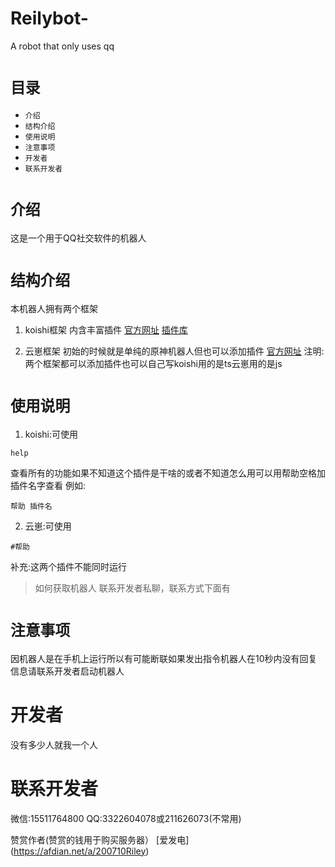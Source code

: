 # Reilybot-
A robot that only uses qq
#  `目录` 
*  `介绍` 
*  `结构介绍` 
*  `使用说明` 
*  `注意事项` 
*  `开发者` 
*  `联系开发者` 
 
#  `介绍` 
这是一个用于QQ社交软件的机器人

#  `结构介绍` 
本机器人拥有两个框架

1. koishi框架
内含丰富插件
[官方网址](https://console.koishi.io/)
[插件库](http://localhost:5140/plugins/)

2. 云崽框架
初始的时候就是单纯的原神机器人但也可以添加插件
[官方网址](https://console.bot.tmall.com/)
注明:两个框架都可以添加插件也可以自己写koishi用的是ts云崽用的是js

#  `使用说明` 

1. koishi:可使用
```text
help
```
查看所有的功能如果不知道这个插件是干啥的或者不知道怎么用可以用帮助空格加插件名字查看
例如:
```text
帮助 插件名
```
2. 云崽:可使用
```text
#帮助
```
补充:这两个插件不能同时运行
 
> 如何获取机器人
联系开发者私聊，联系方式下面有

#  `注意事项` 
因机器人是在手机上运行所以有可能断联如果发出指令机器人在10秒内没有回复信息请联系开发者启动机器人

# 开发者

没有多少人就我一个人

# 联系开发者
微信:15511764800
QQ:3322604078或211626073(不常用)

赞赏作者(赞赏的钱用于购买服务器）
[爱发电]
(https://afdian.net/a/200710Riley)
